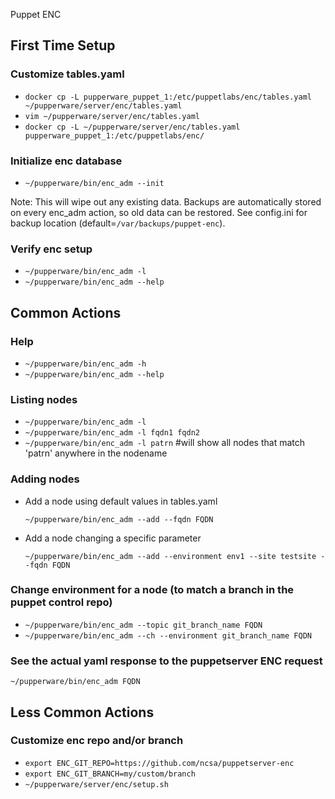 Puppet ENC

## First Time Setup

### Customize tables.yaml
- `docker cp -L pupperware_puppet_1:/etc/puppetlabs/enc/tables.yaml ~/pupperware/server/enc/tables.yaml`
- `vim ~/pupperware/server/enc/tables.yaml`
- `docker cp -L ~/pupperware/server/enc/tables.yaml pupperware_puppet_1:/etc/puppetlabs/enc/`

### Initialize enc database
- `~/pupperware/bin/enc_adm --init`

Note: This will wipe out any existing data.
Backups are automatically stored on every enc_adm action, so old data can be
restored. See config.ini for backup location (default=`/var/backups/puppet-enc`).

### Verify enc setup
- `~/pupperware/bin/enc_adm -l`
- `~/pupperware/bin/enc_adm --help`


## Common Actions

### Help
- `~/pupperware/bin/enc_adm -h`
- `~/pupperware/bin/enc_adm --help`

### Listing nodes
- `~/pupperware/bin/enc_adm -l`
- `~/pupperware/bin/enc_adm -l fqdn1 fqdn2`
- `~/pupperware/bin/enc_adm -l patrn` #will show all nodes that match 'patrn' anywhere in
  the nodename

### Adding nodes
- Add a node using default values in tables.yaml
  ```shell
  ~/pupperware/bin/enc_adm --add --fqdn FQDN
  ```
- Add a node changing a specific parameter
  ```shell
  ~/pupperware/bin/enc_adm --add --environment env1 --site testsite --fqdn FQDN
  ```

### Change environment for a node (to match a branch in the puppet control repo)
- `~/pupperware/bin/enc_adm --topic git_branch_name FQDN`
- `~/pupperware/bin/enc_adm --ch --environment git_branch_name FQDN`

### See the actual yaml response to the puppetserver ENC request
```shell
~/pupperware/bin/enc_adm FQDN
```


## Less Common Actions

### Customize enc repo and/or branch
- `export ENC_GIT_REPO=https://github.com/ncsa/puppetserver-enc`
- `export ENC_GIT_BRANCH=my/custom/branch`
- `~/pupperware/server/enc/setup.sh`
